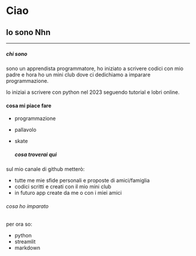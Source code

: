 # Ciao
## Io sono Nhn
---


##### chi sono

sono un apprendista programmatore, ho iniziato a scrivere codici con mio padre e hora ho un mini club dove ci dedichiamo a imparare programmazione.

Io iniziai a scrivere con python nel 2023 seguendo tutorial e lobri online.

#### cosa mi piace fare

- programmazione
- pallavolo
- skate

  ##### cosa troverai qui

sul mio canale di github metterò:
- tutte me mie sfide personali e proposte di amici/famiglia
- codici scritti e creati con il mio mini club
- in futuro app create da me o con i miei amici

###### cosa ho imparato

per ora so:
- python
- streamlit
- markdown



